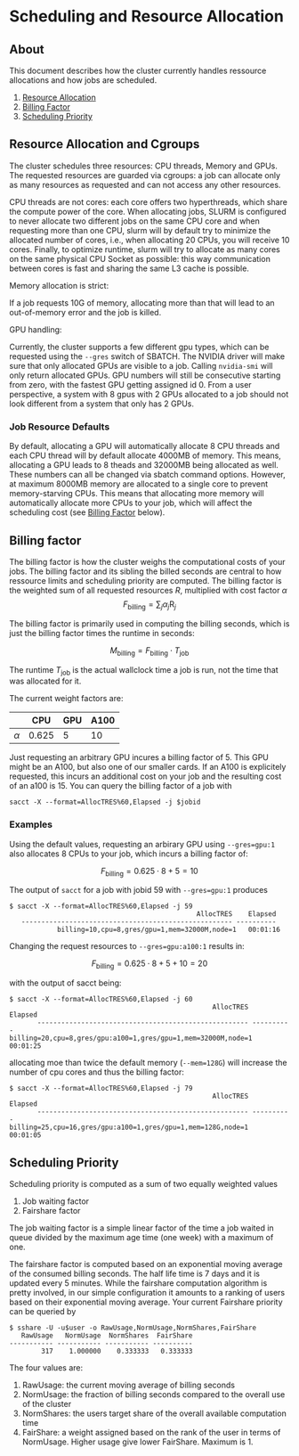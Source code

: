 # Scheduling and Resource Allocation

## About
This document describes how the cluster currently handles ressource allocations and how jobs are scheduled.

1. [Resource Allocation](#resource-allocation)
2. [Billing Factor](#billing-factor)
3. [Scheduling Priority](#scheduling-priority)

## Resource Allocation and Cgroups
The cluster schedules three resources: CPU threads, Memory and GPUs. The requested resources are guarded via cgroups: a job can allocate only as many
resources as requested and can not access any other resources.

CPU threads are not cores:
each core offers two hyperthreads, which share the compute power of the core. When allocating jobs,
SLURM is configured to never allocate two different jobs on the same CPU core and when requesting more than one CPU,
slurm will by default try to minimize the allocated number of cores, i.e., when allocating 20 CPUs, you will receive 10 cores.
Finally, to optimize runtime, slurm will try to allocate as many cores on the same physical CPU Socket as possible: this way communication between cores
is fast and sharing the same L3 cache is possible.

Memory allocation is strict:

If a job requests 10G of memory, allocating more than that will lead to an out-of-memory error and the job is killed.

GPU handling:

Currently, the cluster supports a few different gpu types, which can be requested using the `--gres` switch of SBATCH.
The NVIDIA driver will make sure that only allocated GPUs are visible to a job. Calling `nvidia-smi`
will only return allocated GPUs. GPU numbers will still be consecutive starting from zero, with the fastest GPU getting assigned id 0. From a user perspective,
a system with 8 gpus with 2 GPUs allocated to a job should not look different from a system that only has 2 GPUs.

### Job Resource Defaults

By default, allocating a GPU will automatically allocate 8 CPU threads and each CPU thread will by default allocate 4000MB of memory.
This means, allocating a GPU leads to 8 theads and 32000MB being allocated as well. These numbers can all be changed via sbatch command options.
However, at maximum 8000MB memory are allocated to a single core to prevent memory-starving CPUs. This means that allocating more memory will automatically allocate more CPUs to your job, which will affect the scheduling cost (see [Billing Factor](#billing-factor) below).


## Billing factor
The billing factor is how the cluster weighs the computational costs of your jobs. The billing factor and its sibling the billed seconds are central
to how ressource limits and scheduling priority are computed. The billing factor is the weighted sum of all requested resources $R$, multiplied with cost factor $\alpha$
$$F_\text{billing} = \sum_{j}\alpha_j \text{R}_j$$

The billing factor is primarily used in computing the billing seconds, which is just the billing factor times the runtime in seconds:

$$M_\text{billing}=F_\text{billing}\cdot T_\text{job}$$

The runtime $T_\text{job}$ is the actual wallclock time a job is run, not the time that was allocated for it.

The current weight factors are:

|   |CPU|GPU|A100|
|---|---|---|---|
|$\alpha$|0.625|5|10|

Just requesting an arbitrary GPU incures a billing factor of 5. This GPU might be an A100, but also one of our smaller cards. If an A100 is explicitely requested,
this incurs an additional cost on your job and the resulting cost of an a100 is 15. You can query the billing factor of a job with

    sacct -X --format=AllocTRES%60,Elapsed -j $jobid


### Examples
Using the default values, requesting an arbirary GPU using `--gres=gpu:1` also allocates 8 CPUs to your job, which incurs a billing factor of:

$$F_\text{billing} = 0.625\cdot8+5=10$$

The output of `sacct` for a job with jobid 59 with `--gres=gpu:1` produces

    $ sacct -X --format=AllocTRES%60,Elapsed -j 59
                                                   AllocTRES    Elapsed
       ----------------------------------------------------- ----------
                billing=10,cpu=8,gres/gpu=1,mem=32000M,node=1   00:01:16

Changing the request resources to `--gres=gpu:a100:1` results in:

$$F_\text{billing} = 0.625\cdot8+5+10=20$$

with the output of sacct being:

    $ sacct -X --format=AllocTRES%60,Elapsed -j 60
                                                       AllocTRES    Elapsed
           ----------------------------------------------------- ----------
    billing=20,cpu=8,gres/gpu:a100=1,gres/gpu=1,mem=32000M,node=1   00:01:25

allocating moe than twice the default memory (`--mem=128G`) will increase the number of cpu cores and thus the billing factor:

    $ sacct -X --format=AllocTRES%60,Elapsed -j 79
                                                       AllocTRES    Elapsed
           ----------------------------------------------------- ----------
    billing=25,cpu=16,gres/gpu:a100=1,gres/gpu=1,mem=128G,node=1   00:01:05

## Scheduling Priority
Scheduling priority is computed as a sum of two equally weighted values

1. Job waiting factor
2. Fairshare factor

The job waiting factor is a simple linear factor of the time a job waited in queue divided by the maximum age time (one week) with a maximum of one.

The fairshare factor is computed based on an exponential moving average of the consumed billing seconds. The half life time is 7 days and it is updated every 5 minutes.
While the fairshare computation algorithm is pretty involved, in our simple configuration it amounts to a ranking of users based on their exponential moving average.
Your current Fairshare priority can be queried by

    $ sshare -U -u$user -o RawUsage,NormUsage,NormShares,FairShare
       RawUsage   NormUsage  NormShares  FairShare
    ----------- ----------- ----------- ----------
            317    1.000000    0.333333   0.333333

The four values are:
1. RawUsage: the current moving average of billing seconds
2. NormUsage: the fraction of billing seconds compared to the overall use of the cluster
3. NormShares: the users target share of the overall available computation time
4. FairShare: a weight assigned based on the rank of the user in terms of NormUsage. Higher usage give lower FairShare. Maximum is 1.
